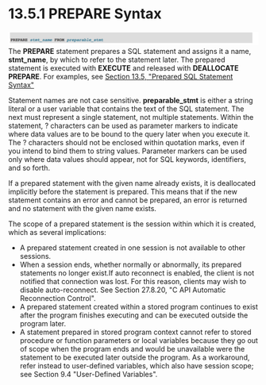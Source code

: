 # 13.5.1 PREPARE Syntax

![](/assets/1505373423268.png)The **PREPARE** statement prepares a SQL statement and assigns it a name, **stmt_name**, by which to refer to the statement later. The prepared statement is executed with **EXECUTE** and released with **DEALLOCATE PREPARE**. For examples, see [Section 13.5, "Prepared SQL Statement Syntax"](/135-prepared-sql-statement-syntax.md)

Statement names are not case sensitive. **preparable\_stmt** is either a string literal or a user variable that contains the text of the SQL statement. The next must represent a single statement, not multiple statements. Within the statement, ? characters can be used as parameter markers to indicate where data values are to be bound to the query later when you execute it. The ? characters should not be enclosed within quotation marks, even if you intend to bind them to string values. Parameter markers can be used only where data values should appear, not for SQL keywords, identifiers, and so forth.

If a prepared statement with the given name already exists, it is deallocated implicitly before the statement is prepared. This means that if the new statement contains an error and cannot be prepared, an error is returned and no statement with the given name exists.

The scope of a prepared statement is the session within which it is created, which as several implications:
* A prepared statement created in one session is not available to other sessions. 
* When a session ends, whether normally or abnormally, its prepared statements no longer exist.If auto reconnect is enabled, the client is not notified that connection was lost. For this reason, clients may wish to disable auto-reconnect. See Section 27.8.20, "C API Automatic Reconnection Control".
* A prepared statement created within a stored program  continues to exist after the program finishes executing and can be executed outside the program later.
* A statement prepared in stored program context cannot refer to stored procedure or function parameters or local variables because they go out of scope when the program ends and would be unavailable were the statement to be executed later outside the program. As a workaround, refer instead to user-defined variables, which also have session scope; see Section 9.4 "User-Defined Variables".

